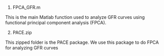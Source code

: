 1. FPCA_GFR.m 

This is the main Matlab function used to analyze GFR curves using functional principal component analysis (FPCA).

2. PACE.zip

This zipped folder is the PACE package. We use this package to do FPCA for analyzing GFR curves
